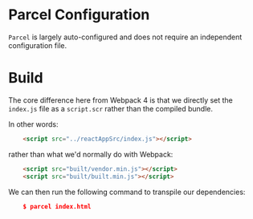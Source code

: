 # Parcel Configuration

`Parcel` is largely auto-configured and does not require an independent configuration file.

# Build

The core difference here from Webpack 4 is that we directly set the `index.js` file as a `script.scr` rather than the compiled bundle.

In other words:
```html
    <script src="../reactAppSrc/index.js"></script>
```
rather than what we'd normally do with Webpack:
```html
    <script src="built/vendor.min.js"></script>
    <script src="built/built.min.js"></script>
```

We can then run the following command to transpile our dependencies:
```json
    $ parcel index.html
```